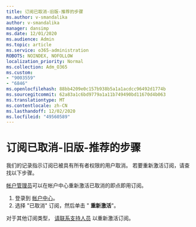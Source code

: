 ```yaml
---
title: 订阅已取消-旧版-推荐的步骤
ms.author: v-smandalika
author: v-smandalika
manager: dansimp
ms.date: 12/01/2020
ms.audience: Admin
ms.topic: article
ms.service: o365-administration
ROBOTS: NOINDEX, NOFOLLOW
localization_priority: Normal
ms.collection: Adm_O365
ms.custom:
- "9003559"
- "6846"
ms.openlocfilehash: 88bb4209e0c157b938b5a1a1acdcc96492d1774b
ms.sourcegitcommit: 62a83a1c6bd9779a1a11b749490bd11670d4b063
ms.translationtype: MT
ms.contentlocale: zh-CN
ms.lasthandoff: 12/02/2020
ms.locfileid: "49560589"
---
```

# <a name="subscription-cancelled---legacy---recommended-steps"></a>订阅已取消-旧版-推荐的步骤

我们的记录指示订阅已被具有所有者权限的用户取消。 若要重新激活订阅，请查找以下步骤。

[帐户管理员](https://docs.microsoft.com/azure/cost-management-billing/manage/billing-subscription-transfer?WT.mc_id=Portal-Microsoft_Azure_Support#whoisaa)可以在帐户中心重新激活已取消的即点即用订阅。

1. 登录到 [帐户中心](https://account.azure.com/Subscriptions)。
2. 选择 "已取消" 订阅，然后单击 " **重新激活**"。

对于其他订阅类型， [请联系支持人员](https://ms.portal.azure.com/#blade/Microsoft_Azure_Support/HelpAndSupportBlade/overview) 以重新激活订阅。
